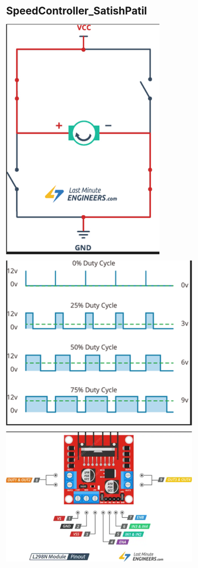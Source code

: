 # SpeedController_SatishPatil


![image alt](https://github.com/satishspatil-01/SpeedController_SatishPatil/blob/main/Screenshot%202025-09-10%20221250.png?raw=true)


![image alt](https://github.com/satishspatil-01/SpeedController_SatishPatil/blob/main/Screenshot%202025-09-10%20221310.png?raw=true)


![image](https://github.com/satishspatil-01/SpeedController_SatishPatil/blob/main/Screenshot%202025-09-10%20221334.png?raw=true)
